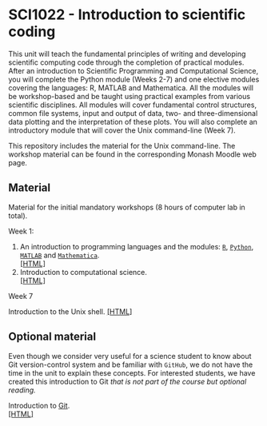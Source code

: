 # SCI1022 - Introduction to scientific coding

This unit will teach the fundamental principles of writing and developing scientific computing code through the completion of practical modules. After an introduction to Scientific Programming and Computational Science, you will complete the Python module (Weeks 2-7) and one elective modules covering the languages: R, MATLAB and Mathematica. All the modules will be workshop-based and be taught using practical examples from various scientific disciplines. All modules will cover fundamental control structures, common file systems, input and output of data, two- and three-dimensional data plotting and the interpretation of these plots. You will also complete an introductory module that will cover the Unix command-line (Week 7).

This repository includes the material for the Unix command-line. The workshop material can be found in the corresponding Monash Moodle web page.

## Material

Material for the initial mandatory workshops (8 hours of computer lab in total).

Week 1:

1. An introduction to programming languages and the modules: [`R`](https://en.wikipedia.org/wiki/R_(programming_language)), [`Python`](https://en.wikipedia.org/wiki/Python_(programming_language)), [`MATLAB`](https://en.wikipedia.org/wiki/MATLAB) and [`Mathematica`](https://en.wikipedia.org/wiki/Wolfram_Mathematica).<br>[[HTML]](./introduction.md)
2. Introduction to computational science.<br> 
[[HTML]](./computational-science.md)


Week 7

Introduction to the Unix shell. [[HTML]](https://github.com/MonashMath/SCI1022/blob/master/Unix-CLI.md)

## Optional material

Even though we consider very useful for a science student to know about Git version-control system and be familiar with `GitHub`, we do not have the time in the unit to explain these concepts. For interested students, we have created this introduction to Git _that is not part of the course but optional reading._

Introduction to [Git](https://en.wikipedia.org/wiki/Git).<br> 
[[HTML]](./Git.md)
